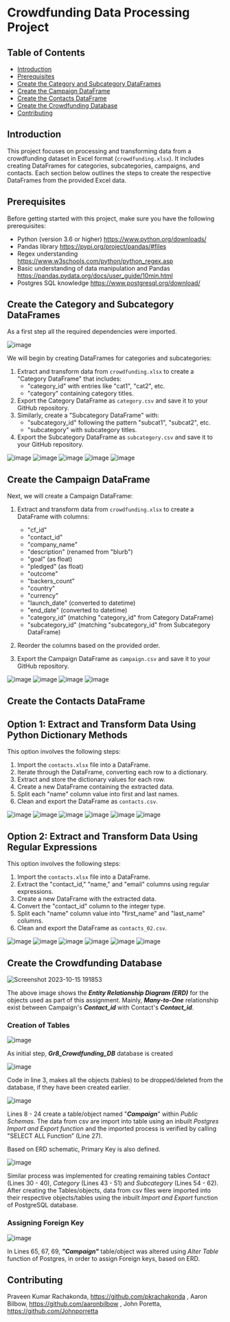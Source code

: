 # Crowdfunding Data Processing Project

## Table of Contents

- [Introduction](#introduction)
- [Prerequisites](#prerequisites)
- [Create the Category and Subcategory DataFrames](#create-the-category-and-subcategory-dataframes)
- [Create the Campaign DataFrame](#create-the-campaign-dataframe)
- [Create the Contacts DataFrame](#create-the-contacts-dataframe)
- [Create the Crowdfunding Database](#create-the-crowdfunding-database)
- [Contributing](#contributing)

## Introduction

This project focuses on processing and transforming data from a crowdfunding dataset in Excel format (`crowdfunding.xlsx`). It includes creating DataFrames for categories, subcategories, campaigns, and contacts. Each section below outlines the steps to create the respective DataFrames from the provided Excel data.

## Prerequisites

Before getting started with this project, make sure you have the following prerequisites:

- Python (version 3.6 or higher) https://www.python.org/downloads/
- Pandas library https://pypi.org/project/pandas/#files
- Regex understanding https://www.w3schools.com/python/python_regex.asp
- Basic understanding of data manipulation and Pandas https://pandas.pydata.org/docs/user_guide/10min.html
- Postgres SQL knowledge https://www.postgresql.org/download/

## Create the Category and Subcategory DataFrames

As a first step all the required dependencies were imported. 

![image](https://github.com/pkrachakonda/Crowdfunding_ETL/assets/20739237/566c74b4-aea2-46bd-888d-c585a1fbd03d)

We will begin by creating DataFrames for categories and subcategories:

1. Extract and transform data from `crowdfunding.xlsx` to create a "Category DataFrame" that includes:
   - "category_id" with entries like "cat1", "cat2", etc.
   - "category" containing category titles.
2. Export the Category DataFrame as `category.csv` and save it to your GitHub repository.
3. Similarly, create a "Subcategory DataFrame" with:
   - "subcategory_id" following the pattern "subcat1", "subcat2", etc.
   - "subcategory" with subcategory titles.
4. Export the Subcategory DataFrame as `subcategory.csv` and save it to your GitHub repository.

![image](https://github.com/pkrachakonda/Crowdfunding_ETL/assets/20739237/902af352-71e1-436a-b529-bc3e41bc82c0)
![image](https://github.com/pkrachakonda/Crowdfunding_ETL/assets/20739237/a1bfaf08-eb1d-4445-bd4c-8ad9839a69f7)
![image](https://github.com/pkrachakonda/Crowdfunding_ETL/assets/20739237/62bbf2d5-407e-415c-80c0-98cee4820866)
![image](https://github.com/pkrachakonda/Crowdfunding_ETL/assets/20739237/dec0c550-87b5-44f0-a82a-d590ba7821f1)
![image](https://github.com/pkrachakonda/Crowdfunding_ETL/assets/20739237/dfca9c3f-b18d-4fea-b3ea-d34356af8474)

## Create the Campaign DataFrame

Next, we will create a Campaign DataFrame:

1. Extract and transform data from `crowdfunding.xlsx` to create a DataFrame with columns:
   - "cf_id"
   - "contact_id"
   - "company_name"
   - "description" (renamed from "blurb")
   - "goal" (as float)
   - "pledged" (as float)
   - "outcome"
   - "backers_count"
   - "country"
   - "currency"
   - "launch_date" (converted to datetime)
   - "end_date" (converted to datetime)
   - "category_id" (matching "category_id" from Category DataFrame)
   - "subcategory_id" (matching "subcategory_id" from Subcategory DataFrame)

2. Reorder the columns based on the provided order.
3. Export the Campaign DataFrame as `campaign.csv` and save it to your GitHub repository.


![image](https://github.com/pkrachakonda/Crowdfunding_ETL/assets/20739237/a1f2400b-78cb-4e29-8f52-a8c07014e97d)
![image](https://github.com/pkrachakonda/Crowdfunding_ETL/assets/20739237/43a00903-e4f9-47f5-9069-bb5167e99999)
![image](https://github.com/pkrachakonda/Crowdfunding_ETL/assets/20739237/ac1060b8-aaee-44d5-abb8-0fa70b726f9d)
![image](https://github.com/pkrachakonda/Crowdfunding_ETL/assets/20739237/7d0c51ee-f0cf-4505-bd27-4546aa9113e6)

## Create the Contacts DataFrame

## Option 1: Extract and Transform Data Using Python Dictionary Methods

This option involves the following steps:

1. Import the `contacts.xlsx` file into a DataFrame.
2. Iterate through the DataFrame, converting each row to a dictionary.
3. Extract and store the dictionary values for each row.
4. Create a new DataFrame containing the extracted data.
5. Split each "name" column value into first and last names.
6. Clean and export the DataFrame as `contacts.csv`.

![image](https://github.com/pkrachakonda/Crowdfunding_ETL/assets/20739237/b9138b2c-0f53-4a15-9c72-021431b8da29)
![image](https://github.com/pkrachakonda/Crowdfunding_ETL/assets/20739237/af7083da-8bee-4b1c-93b2-ebb1762f3da6)
![image](https://github.com/pkrachakonda/Crowdfunding_ETL/assets/20739237/516734d9-9040-4f08-a4d4-5cd5238ced18)
![image](https://github.com/pkrachakonda/Crowdfunding_ETL/assets/20739237/bdbc952c-48b4-4960-a26b-ed0345ae49cd)
![image](https://github.com/pkrachakonda/Crowdfunding_ETL/assets/20739237/3eac5932-0c62-4052-9ed5-e6fc8c39e7ee)
![image](https://github.com/pkrachakonda/Crowdfunding_ETL/assets/20739237/fd213b06-a79c-4940-89c3-06fc130b6061)

## Option 2: Extract and Transform Data Using Regular Expressions

This option involves the following steps:

1. Import the `contacts.xlsx` file into a DataFrame.
2. Extract the "contact_id," "name," and "email" columns using regular expressions.
3. Create a new DataFrame with the extracted data.
4. Convert the "contact_id" column to the integer type.
5. Split each "name" column value into "first_name" and "last_name" columns.
6. Clean and export the DataFrame as `contacts_02.csv`.

![image](https://github.com/pkrachakonda/Crowdfunding_ETL/assets/20739237/1263b81f-6838-489e-a74e-8f0339c2720c)
![image](https://github.com/pkrachakonda/Crowdfunding_ETL/assets/20739237/c86b6a7d-1c9a-4c6e-b880-cd5d5f9512a3)
![image](https://github.com/pkrachakonda/Crowdfunding_ETL/assets/20739237/87951fb4-c86e-43e8-b2be-178c662826fb)
![image](https://github.com/pkrachakonda/Crowdfunding_ETL/assets/20739237/c7445f21-abe7-4044-a87e-40ee30a60d81)
![image](https://github.com/pkrachakonda/Crowdfunding_ETL/assets/20739237/ed3d430e-c5fa-4112-b086-d2cb2af7bdae)
![image](https://github.com/pkrachakonda/Crowdfunding_ETL/assets/20739237/3764b857-a9d9-417c-8555-726cf0989411)

## Create the Crowdfunding Database

![Screenshot 2023-10-15 191853](https://github.com/pkrachakonda/Crowdfunding_ETL/assets/20739237/e3d9a875-5870-445f-9e22-6c2414e4ba01)

The above image shows the ***Entity Relationship Diagram (ERD)*** for the objects used as part of this assignment. Mainly, ***Many-to-One*** relationship exist between Campaign's ***Contact_id*** with Contact's ***Contact_id***.

### Creation of Tables

![image](https://github.com/pkrachakonda/Crowdfunding_ETL/assets/20739237/c76a6959-832d-4041-aad6-9066b84ba463)

As initial step, ***Gr8_Crowdfunding_DB*** database is created 

![image](https://github.com/pkrachakonda/Crowdfunding_ETL/assets/20739237/8958a5af-4898-4b9f-8e60-2f70eb88565e)

Code in line 3, makes all the objects (tables) to be dropped/deleted from the database, if they have been created earlier.

![image](https://github.com/pkrachakonda/Crowdfunding_ETL/assets/20739237/267bf365-1dd6-4785-a844-8e1f90bf435f)

Lines 8 - 24 create a table/object named "***Campaign***" within *Public Schemas*. The data from csv are import into table using an inbuilt *Postgres Import and Export function* and the imported process is verified by calling "SELECT ALL Function” (Line 27).

Based on ERD schematic, Primary Key is also defined.

![image](https://github.com/pkrachakonda/Crowdfunding_ETL/assets/20739237/8b4cb53e-1434-4bae-a164-942b1fa62c1d)

Similar process was implemented for creating remaining tables *Contact* (Lines 30 - 40), *Category* (Lines 43 - 51) and *Subcategory* (Lines 54 - 62).  After creating the Tables/objects, data from csv files were imported into their respective objects/tables using the inbuilt *Import and Export* function of PostgreSQL database.

### Assigning Foreign Key

![image](https://github.com/pkrachakonda/Crowdfunding_ETL/assets/20739237/71b5caf0-3ace-4e2d-acef-fcf1354c730e)

In Lines 65, 67, 69, ***"Campaign"*** table/object was altered using *Alter Table* function of Postgres, in order to assign Foreign keys, based on ERD.


## Contributing

Praveen Kumar Rachakonda, https://github.com/pkrachakonda , 
Aaron Bilbow, https://github.com/aaronbilbow , 
John Poretta, https://github.com/Johnporretta
